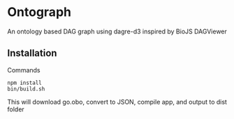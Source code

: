 # Ontograph

An ontology based DAG graph using dagre-d3 inspired by BioJS DAGViewer


## Installation

Commands

    npm install
    bin/build.sh

This will download go.obo, convert to JSON, compile app, and output to dist folder
